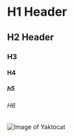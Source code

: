 # H1 Header
## H2 Header
### H3
#### H4
##### h5
###### H6

![Image of Yaktocat](https://octodex.github.com/images/yaktocat.png)
